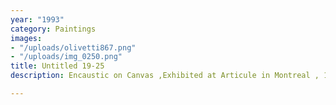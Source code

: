 ```yaml
---
year: "1993"
category: Paintings
images:
- "/uploads/olivetti867.png"
- "/uploads/img_0250.png"
title: Untitled 19-25
description: Encaustic on Canvas ,Exhibited at Articule in Montreal , 1994 8’ x15’

---
```

